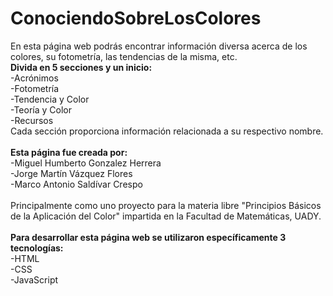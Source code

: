 # ConociendoSobreLosColores
En esta página web podrás encontrar información diversa acerca de los colores, su fotometría, las tendencias de la misma, etc.
<br>
<b>Divida en 5 secciones y un inicio:</b><br>
-Acrónimos<br>
-Fotometría<br>
-Tendencia y Color<br>
-Teoría y Color<br>
-Recursos<br>
Cada sección proporciona información relacionada a su respectivo nombre.
<br><br>
<b>Esta página fue creada por:</b>
<br>
-Miguel Humberto Gonzalez Herrera<br>
-Jorge Martín Vázquez Flores<br>
-Marco Antonio Saldívar Crespo<br>
<br>
Principalmente como uno proyecto para la materia libre "Principios Básicos de la Aplicación del Color" impartida en la Facultad de Matemáticas, UADY.
<br><br>
<b>Para desarrollar esta página web se utilizaron específicamente 3 tecnologías:</b>
<br>
-HTML<br>
-CSS<br>
-JavaScript
